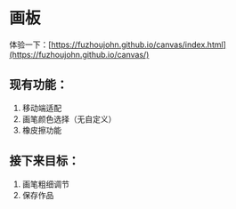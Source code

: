 # 画板

体验一下：[https://fuzhoujohn.github.io/canvas/index.html](https://fuzhoujohn.github.io/canvas/)

## 现有功能：

1. 移动端适配
2. 画笔颜色选择（无自定义）
3. 橡皮擦功能

## 接下来目标：

1. 画笔粗细调节
2. 保存作品

